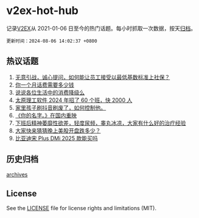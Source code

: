 # v2ex-hot-hub

 记录[V2EX](https://www.v2ex.com/)从 2021-01-06 日至今的热门话题。每小时抓取一次数据，按天[归档](archives)。

`更新时间：2024-08-06 14:02:37 +0800`

## 热议话题

1. [无意引战，诚心提问，如何能让员工接受以最低基数标准上社保？](https://www.v2ex.com/t/1062720)
1. [你一个月话费需要多少钱](https://www.v2ex.com/t/1062658)
1. [说说各位生活中的消费降级么](https://www.v2ex.com/t/1062791)
1. [太原理工软件 2024 年招了 60 个班，快 2000 人](https://www.v2ex.com/t/1062668)
1. [家里孩子刷抖音刷废了，如何控制他。](https://www.v2ex.com/t/1062651)
1. [《你的名字。》在国内重映](https://www.v2ex.com/t/1062664)
1. [下班后精神萎靡性欲差，轻度尿频，睾丸冰凉，大家有什么好的治疗经验](https://www.v2ex.com/t/1062793)
1. [大家快来猜猜晚上美股开盘跌多少？](https://www.v2ex.com/t/1062622)
1. [比亚迪宋 Plus DMi 2025 款能买吗](https://www.v2ex.com/t/1062816)

## 历史归档

[archives](archives)

## License

See the [LICENSE](LICENSE) file for license rights and limitations (MIT).
